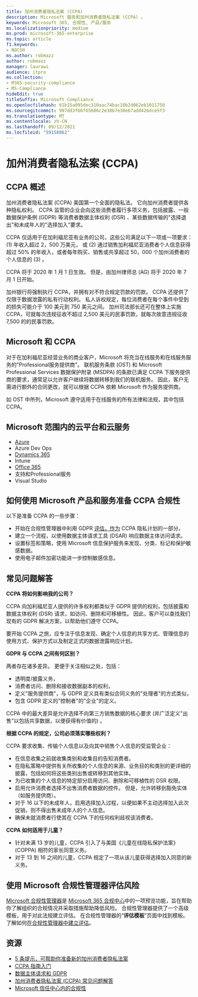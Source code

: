 ```yaml
---
title: 加州消费者隐私法案 (CCPA)
description: Microsoft 服务和加州消费者隐私法案 (CCPA) 。
keywords: Microsoft 365, 合规性, 产品/服务
ms.localizationpriority: medium
ms.prod: microsoft-365-enterprise
ms.topic: article
f1.keywords:
- NOCSH
ms.author: robmazz
author: robmazz
manager: laurawi
audience: itpro
ms.collection:
- M365-security-compliance
- MS-Compliance
hideEdit: true
titleSuffix: Microsoft Compliance
ms.openlocfilehash: 61b15a095dec310aac74bac10b2d062eb1011750
ms.sourcegitcommit: 997dd3f66f65686c2e38b7e30e67add426dce5f3
ms.translationtype: MT
ms.contentlocale: zh-CN
ms.lasthandoff: 09/12/2021
ms.locfileid: "59158862"
---
```

# <a name="california-consumer-privacy-act-ccpa"></a>加州消费者隐私法案 (CCPA)

## <a name="ccpa-overview"></a>CCPA 概述

加州消费者隐私法案 (CCPA) 美国第一个全面的隐私法。 它向加州消费者提供各种隐私权利。  CCPA 监管的企业会向这些消费者履行多项义务，包括披露、一般数据保护条例 (GDPR) 等消费者数据主体权利 (DSR) 、某些数据传输的"选择退出"和未成年人的"选择加入"要求。

CCPA 仅适用于在加利福尼亚有业务的公司，这些公司满足以下一项或一项要求： (1) 年收入超过 2，500 万美元， 或 (2) 通过销售加利福尼亚消费者个人信息获得超过 50% 的年收入，或者每年购买、销售或共享超过 50，000 个加州消费者的个人信息的 (3) 。

CCPA 将于 2020 年 1 月 1 日生效。 但是，由加州律师总 (AG) 将于 2020 年 7 月 1 日开始。

加州银行将强制执行 CCPA，并拥有对不符合规定罚款的罚款。 CCPA 还提供了仅限于数据泄露的私有行动权利。 私人诉权规定，每位消费者在每个事件中受到的损失可能介于 100 美元到 750 美元之间。 加州司法部长还可在整体上实施 CCPA，可就每次违规征收不超过 2,500 美元的民事罚款，就每次故意违规征收 7,500 的的民事罚款。

## <a name="microsoft-and-the-ccpa"></a>Microsoft 和 CCPA

对于在加利福尼亚经营业务的商业客户，Microsoft 将充当在线服务和在线服务服务的"Professional服务提供商"。  联机服务条款 (OST) 和 Microsoft Professional Services 数据保护附录 (MSDPA) 的条款已满足 CCPA 下服务提供商的要求，通常足以允许客户继续将数据转移到我们的联机服务。 因此，客户无需进行额外的合同更改，就可以根据 CCPA 依赖 Microsoft 作为服务提供商。

如 OST 中所列，Microsoft 遵守适用于在线服务的所有法律和法规，其中包括 CCPA。  

## <a name="microsoft-in-scope-cloud-platforms--services"></a>Microsoft 范围内的云平台和云服务

- [Azure](https://aka.ms/AzureCompliance)
- Azure Dev Ops
- [Dynamics 365](https://aka.ms/d365-compliance-list)
- Intune
- [Office 365](https://aka.ms/o365-compliance-framework)
- 支持和Professional服务
- Visual Studio

## <a name="how-you-can-prepare-for-your-ccpa-compliance-when-using-microsoft-products-and-services"></a>如何使用 Microsoft 产品和服务准备 CCPA 合规性

以下是准备 CCPA 的一些步骤：

- 开始在合规性管理器中利用 GDPR [评估，作为](/microsoft-365/compliance/compliance-manager) CCPA 隐私计划的一部分。
- 建立一个流程，以使用数据主体请求工具 (DSAR) 响应数据主体访问请求。
- 设置标签和策略，使用 Microsoft 信息保护服务来发现、分类、标记和保护敏感数据。
- 使用电子邮件加密功能进一步控制敏感信息。

## <a name="frequently-asked-questions"></a>常见问题解答

**CCPA 将如何影响我的公司？**

CCPA 向加利福尼亚人提供的许多权利都类似于 GDPR 提供的权利，包括披露和数据主体权利 (DSR) 请求，如访问、删除和可移植性。 因此，客户可以查找我们现有的 GDPR 解决方案，以帮助他们遵守 CCPA。

要开始 CCPA 之旅，应专注于信息发现、确定个人信息的共享方式、管理信息的使用方式、保护方式以及制定正式的数据泄露响应计划。

**GDPR 与 CCPA 之间有何区别？**

两者存在诸多差异。 更便于关注相似之处，包括：

- 透明度/披露义务，
- 消费者访问、删除和接收数据副本的权利，
- 定义"服务提供商"，与 GDPR 定义具有类似合同义务的"处理者"的方式类似，
- 包含 GDPR 定义的"控制者"的"企业"的定义。

CCPA 中的最大差异是允许选择不向第三方销售数据的核心要求 (并广泛定义"出售"以包括共享数据，以便获得有价值的) 。

**根据 CCPA 的规定，公司必须落实哪些权利？**

CCPA 要求收集、传输个人信息以及向其中销售个人信息的受监管企业：

- 在信息收集之前就收集类别和收集目的告知消费者。
- 在隐私策略中提供有关所收集的个人信息的来源、业务目的和类别的更详细的披露，包括如何将这些类别出售或转移到其他实体。
- 为已收集的个人信息的特定部分启用访问、删除和可移植性的 DSR 权限。
- 启用允许消费者选择不出售消费者数据的控件。 但是，允许转移到豁免实体（如服务提供商）。
- 对于 16 以下的未成年人，启用选择加入过程，以便如果不主动选择加入此次促销，则不得出售未成年人的个人信息。
- 确保未就消费者行使其在 CCPA 下的任何权利歧视该消费者。

**CCPA 如何适用于儿童？**

- 针对未满 13 岁的儿童，CCPA 引入了与美国《儿童在线隐私保护法案》(COPPA) 相符的家长同意义务。
- 对于 13 到 16 之间的儿童，CCPA 规定了一项从该儿童获得选择加入同意的新义务。

## <a name="use-microsoft-compliance-manager-to-assess-your-risk"></a>使用 Microsoft 合规性管理器评估风险

[Microsoft 合规性管理器](/microsoft-365/compliance/compliance-manager)是 [Microsoft 365 合规中心](/microsoft-365/compliance/microsoft-365-compliance-center)中的一项预览功能，旨在帮助你了解组织的合规情况并采取措施帮助降低风险。 合规性管理器提供了一个高级模板，用于对此法规建立评估。 在合规性管理器的“**评估模板**”页面中找到模板。 了解如何[在合规性管理器中建立评估](/microsoft-365/compliance/compliance-manager-assessments)。

## <a name="resources"></a>资源

- [5 条提示，可帮助你准备新的加州消费者隐私法案](https://aka.ms/M365ComplianceBlog_RSA)
- [CCPA 指南入门](https://info.microsoft.com/ww-landing-Five-tips-to-help-you-prepare-for-the-California-Consumer-Privacy-Act.html)
- [数据主体请求和 GDPR](gdpr-data-subject-requests.md)
- [加州消费者隐私法案 (CCPA) 常见问题解答](ccpa-faq.yml)
- [Microsoft 信任中心内的合规性](https://www.microsoft.com/trust-center/compliance/compliance-overview)
